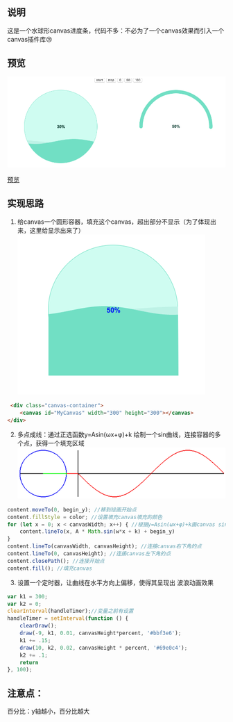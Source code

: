 ## 说明
这是一个水球形canvas进度条，代码不多：不必为了一个canvas效果而引入一个canvas插件库😢
## 预览
![image](img/preview.png)

[预览](https://wangrx-jerry.github.io/progressBar/index.html)
## 实现思路
1. 给canvas一个圆形容器，填充这个canvas，超出部分不显示（为了体现出来，这里给显示出来了）
![image](img/box.png)
```html
 <div class="canvas-container">
	<canvas id="MyCanvas" width="300" height="300"></canvas>
</div>
```
2. 多点成线：通过正选函数y=Asin(ωx+φ)+k 绘制一个sin曲线，连接容器的多个点，获得一个填充区域
![image](img/sin.gif)
``` js
content.moveTo(0, begin_y); //移到绘画开始点
content.fillStyle = color; //设置填充canvas填充的颜色
for (let x = 0; x < canvasWidth; x++) { //根据y=Asin(ωx+φ)+k画canvas sin曲线
	content.lineTo(x, A * Math.sin(w*x + k) + begin_y)
}
content.lineTo(canvasWidth, canvasHeight); //连接canvas右下角的点
content.lineTo(0, canvasHeight); //连接canvas左下角的点
content.closePath(); //连接开始点
content.fill(); //填充canvas
```

3. 设置一个定时器，让曲线在水平方向上偏移，使得其呈现出 波浪动画效果
``` js
var k1 = 300;
var k2 = 0;
clearInterval(handleTimer);//变量之前有设置
handleTimer = setInterval(function () {
	clearDraw();
	draw(-9, k1, 0.01, canvasHeight*percent, '#bbf3e6');
	k1 += .15;
	draw(10, k2, 0.02, canvasHeight * percent, '#69e0c4');
	k2 += .1;
	return
}, 100);
```
## 注意点：
百分比：y轴越小，百分比越大
